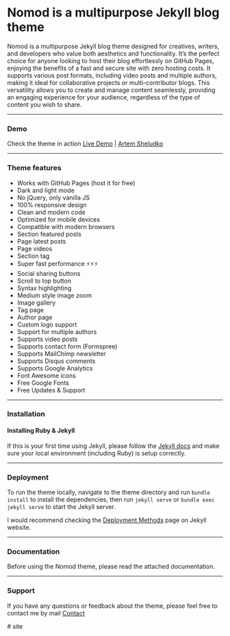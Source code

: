 # Nomod is a multipurpose Jekyll blog theme

Nomod is a multipurpose Jekyll blog theme designed for creatives, writers, and developers who value both aesthetics and functionality. It’s the perfect choice for anyone looking to host their blog effortlessly on GitHub Pages, enjoying the benefits of a fast and secure site with zero hosting costs. It supports various post formats, including video posts and multiple authors, making it ideal for collaborative projects or multi-contributor blogs. This versatility allows you to create and manage content seamlessly, providing an engaging experience for your audience, regardless of the type of content you wish to share.

* * *

### Demo

Check the theme in action [Live Demo](https://nomod.netlify.app/) |
[Artem Sheludko](https://jekyllthemes.io/developers/artem-sheludko)

* * *

### Theme features

- Works with GitHub Pages (host it for free)
- Dark and light mode
- No jQuery, only vanilla JS
- 100% responsive design
- Clean and modern code
- Optimized for mobile devices
- Compatible with modern browsers
- Section featured posts
- Page latest posts
- Page videos
- Section tag
- Super fast performance ⚡⚡⚡
- Social sharing buttons
- Scroll to top button
- Syntax highlighting
- Medium style image zoom
- Image gallery
- Tag page
- Author page
- Custom logo support
- Support for multiple authors
- Supports video posts
- Supports contact form (Formspree)
- Supports MailChimp newsletter
- Supports Disqus comments
- Supports Google Analytics
- Font Awesome icons
- Free Google Fonts
- Free Updates & Support

* * *

### Installation

#### Installing Ruby & Jekyll

If this is your first time using Jekyll, please follow the [Jekyll docs](https://jekyllrb.com/docs/installation/) and make sure your local environment (including Ruby) is setup correctly.

* * *

### Deployment

To run the theme locally, navigate to the theme directory and run `bundle install` to install the dependencies, then run `jekyll serve` or `bundle exec jekyll serve` to start the Jekyll server.

I would recommend checking the [Deployment Methods](https://jekyllrb.com/docs/deployment-methods/) page on Jekyll website.

* * *

### Documentation

Before using the Nomod theme, please read the attached documentation.

* * *

### Support

<p>If you have any questions or feedback about the theme, please feel free to contact me by mail <a href="mailto:hi.artemsheludko@gmail.com">Contact</a><p># site
